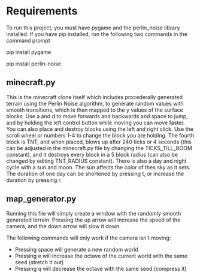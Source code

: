 # Requirements

To run this project, you must have pygame and the perlin_noise library installed. If you have pip installed, run the following two commands in the command prompt

pip install pygame

pip install perlin-noise

## minecraft.py

This is the minecraft clone itself which includes procederally generated terrain using the Perlin Noise algorithm, to generate random values with smooth transitions, which is then mapped to the y values of the surface blocks. Use a and d to move
forwards and backwards and space to jump, and by holding the left control button while moving you can move faster. You can also place and destroy blocks using the left and right click. Use the scroll wheel or numbers 1-4 to change the block you are holding.
The fourth block is TNT, and when placed, blows up after 240 ticks or 4 seconds (this can be adjusted in the minecraft.py file by changing the TICKS_TILL_BOOM constant), and it destroys every
block in a 5 block radius (can also be changed by editing TNT_RADIUS constant). There is also a day and night cycle with a sun and moon. The sun affects the color of thes sky as it sets. The duration
of one day can be shortened by pressing t, or increase the duration by pressing r.

## map_generator.py

Running this file will simply create a window with the randomly smooth generated terrain. Pressing the up arrow will increase the speed of the camera, and the down arrow will slow it down. 

The following commands will only work if the camera isn't moving:

- Pressing space will generate a new random world
- Pressing e will increase the octave of the current world with the same seed (stretch it out)
- Pressing q will decrease the octave with the same seed (compress it)
  
